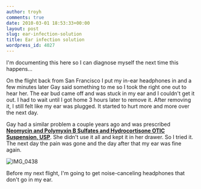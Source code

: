 ```yaml
---
author: troyh
comments: true
date: 2010-03-01 18:53:33+00:00
layout: post
slug: ear-infection-solution
title: Ear infection solution
wordpress_id: 4027
---
```


I'm documenting this here so I can diagnose myself the next time this happens...

On the flight back from San Francisco I put my in-ear headphones in and a few minutes later Gay said something to me so I took the right one out to hear her. The ear bud came off and was stuck in my ear and I couldn't get it out. I had to wait until I got home 3 hours later to remove it. After removing it, I still felt like my ear was plugged. It started to hurt more and more over the next day.

Gay had a similar problem a couple years ago and was prescribed [**Neomycin and Polymyxin B Sulfates and Hydrocortisone OTIC Suspension, USP**](http://dailymed.nlm.nih.gov/dailymed/drugInfo.cfm?id=8978). She didn't use it all and kept it in her drawer. So I tried it. The next day the pain was gone and the day after that my ear was  fine again.

![IMG_0438](http://troyandgay.files.wordpress.com/2010/03/img_043811.jpg)

Before my next flight, I'm going to get noise-canceling headphones that don't go in my ear.
